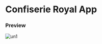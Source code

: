 # Confiserie Royal App
### Preview 

![un1](https://user-images.githubusercontent.com/31131273/147504125-493f31d0-ce8c-450a-97be-abb533a1779c.png)
